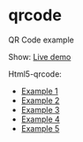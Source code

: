# qrcode
QR Code example

Show: [Live demo](https://me.ngockhuong.com/qrcode)

Html5-qrcode:

- [Example 1](/html5-qrcode/example1.html)
- [Example 2](/html5-qrcode/example2.html)
- [Example 3](/html5-qrcode/example3.html)
- [Example 4](/html5-qrcode/example4.html)
- [Example 5](/html5-qrcode/example5.html)
